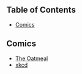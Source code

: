 ## Table of Contents

- [Comics](#comics)


## Comics

- [The Oatmeal](http://theoatmeal.com/)
- [xkcd](http://xkcd.com)
